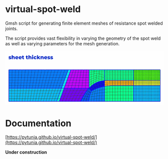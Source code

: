 # virtual-spot-weld
Gmsh script for generating finite element meshes of resistance spot welded joints.

The script provides vast flexibility in varying the geometry of the spot weld as well as varying parameters for the mesh generation.

![Parameter variation](param_variation.gif) 


# Documentation
[https://pytunia.github.io/virtual-spot-weld/](https://pytunia.github.io/virtual-spot-weld/)


**Under construction**

